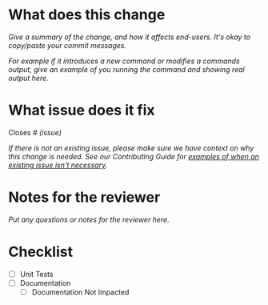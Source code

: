 # What does this change
_Give a summary of the change, and how it affects end-users. It's okay to copy/paste your commit messages._

_For example if it introduces a new command or modifies a commands output, give an example of you running the command and showing real output here._

# What issue does it fix
Closes # _(issue)_

_If there is not an existing issue, please make sure we have context on why this change is needed. See our Contributing Guide for [examples of when an existing issue isn't necessary][1]._

[1]: https://github.com/deislabs/porter/blob/master/CONTRIBUTING.md#when-to-open-a-pull-request

# Notes for the reviewer
_Put any questions or notes for the reviewer here._

# Checklist
- [ ] Unit Tests
- [ ] Documentation
  - [ ] Documentation Not Impacted